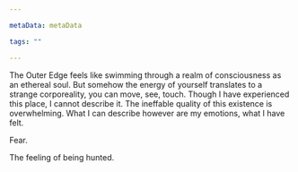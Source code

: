 ```yaml
---

metaData: metaData

tags: ""

---
```


The Outer Edge feels like swimming through a realm of consciousness as an ethereal soul. But somehow the energy of yourself translates to a strange corporeality, you can move, see, touch. Though I have experienced this place, I cannot describe it. The ineffable quality of this existence is overwhelming. What I can describe however are my emotions, what I have felt. 

Fear.

The feeling of being hunted.